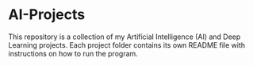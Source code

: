 # AI-Projects
This repository is a collection of my Artificial Intelligence (AI) and Deep Learning projects.
Each project folder contains its own README file with instructions on how to run the program.
